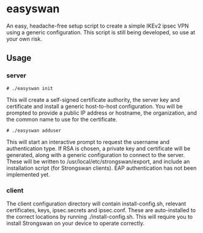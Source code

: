# easyswan
An easy, headache-free setup script to create a simple IKEv2 ipsec VPN using a generic configuration. This script is still being developed, so use at your own risk.

## Usage

### server
```
# ./easyswan init
```
This will create a self-signed certificate authority, the server key and certificate and install a generic host-to-host configuration. You will be prompted to provide a public IP address or hostname, the organization, and the common name to use for the certificate.  
```
# ./easyswan adduser
```
This will start an interactive prompt to request the username and authentication type. If RSA is chosen, a private key and certificate will be generated, along with a generic configuration to connect to the server. These will be written to /usr/local/etc/strongswan/export, and include an installation script (for Strongswan clients). EAP authentication has not been implemented yet.

### client
The client configuration directory will contain install-config.sh, relevant certificates, keys, ipsec.secrets and ipsec.conf. These are auto-installed to the correct locations by running ./install-config.sh. This will require you to install Strongswan on your device to operate correctly.
